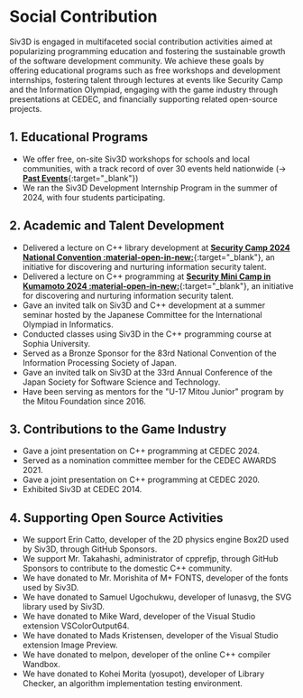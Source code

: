 # Social Contribution
Siv3D is engaged in multifaceted social contribution activities aimed at popularizing programming education and fostering the sustainable growth of the software development community. We achieve these goals by offering educational programs such as free workshops and development internships, fostering talent through lectures at events like Security Camp and the Information Olympiad, engaging with the game industry through presentations at CEDEC, and financially supporting related open-source projects.

## 1. Educational Programs
- We offer free, on-site Siv3D workshops for schools and local communities, with a track record of over 30 events held nationwide (→ [**Past Events**](./community/history.md){:target="_blank"})
- We ran the Siv3D Development Internship Program in the summer of 2024, with four students participating.

## 2. Academic and Talent Development
- Delivered a lecture on C++ library development at [**Security Camp 2024 National Convention :material-open-in-new:**](https://www.ipa.go.jp/jinzai/security-camp/2024/camp/zenkoku/index.html){:target="_blank"}, an initiative for discovering and nurturing information security talent.
- Delivered a lecture on C++ programming at [**Security Mini Camp in Kumamoto 2024 :material-open-in-new:**](https://www.security-camp.or.jp/minicamp/kumamoto2024.html){:target="_blank"}, an initiative for discovering and nurturing information security talent.
- Gave an invited talk on Siv3D and C++ development at a summer seminar hosted by the Japanese Committee for the International Olympiad in Informatics.
- Conducted classes using Siv3D in the C++ programming course at Sophia University.
- Served as a Bronze Sponsor for the 83rd National Convention of the Information Processing Society of Japan.
- Gave an invited talk on Siv3D at the 33rd Annual Conference of the Japan Society for Software Science and Technology.
- Have been serving as mentors for the "U-17 Mitou Junior" program by the Mitou Foundation since 2016.

## 3. Contributions to the Game Industry
- Gave a joint presentation on C++ programming at CEDEC 2024.
- Served as a nomination committee member for the CEDEC AWARDS 2021.
- Gave a joint presentation on C++ programming at CEDEC 2020.
- Exhibited Siv3D at CEDEC 2014.

## 4. Supporting Open Source Activities
- We support Erin Catto, developer of the 2D physics engine Box2D used by Siv3D, through GitHub Sponsors.
- We support Mr. Takahashi, administrator of cpprefjp, through GitHub Sponsors to contribute to the domestic C++ community.
- We have donated to Mr. Morishita of M+ FONTS, developer of the fonts used by Siv3D.
- We have donated to Samuel Ugochukwu, developer of lunasvg, the SVG library used by Siv3D.
- We have donated to Mike Ward, developer of the Visual Studio extension VSColorOutput64.
- We have donated to Mads Kristensen, developer of the Visual Studio extension Image Preview.
- We have donated to melpon, developer of the online C++ compiler Wandbox.
- We have donated to Kohei Morita (yosupot), developer of Library Checker, an algorithm implementation testing environment.